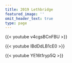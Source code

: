 ```yaml
---
title: 2019 Lethbridge
featured_image: ''
omit_header_text: true
type: page
---
```


{{< youtube v4cgsBCnFBU >}}

{{< youtube IBdDdLB1cE0 >}}

{{< youtube YE16t1ryp5Q >}}